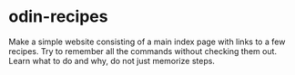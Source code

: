 # odin-recipes
Make a simple website consisting of a main index page with links to a few recipes.
Try to remember all the commands without checking them out.
Learn what to do and why, do not just memorize steps.